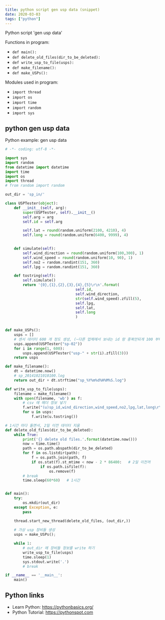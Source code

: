 ```yaml
---
title: python script gen usp data (snippet)
date: 2020-03-03
tags: ["python"]
---
```

Python script 'gen usp data'

Functions in program: 
* `def main():`
* `def delete_old_files(dir_to_be_deleted):`
* `def write_usp_to_file(usps):`
* `def make_filename():`
* `def make_USPs():`

Modules used in program: 
* `import thread`
* `import os`
* `import time`
* `import random`
* `import sys`

## python gen usp data

Python example: gen usp data

```python
# -*- coding: utf-8 -*-

import sys
import random
from datetime import datetime
import time
import os
import thread
# from random import random

out_dir = 'sp_in/'

class USPTester(object):
	def __init__(self, arg):
		super(USPTester, self).__init__()
		self.arg = arg
		self.id = self.arg

		self.lat = round(random.uniform(2100, 4210), 4)
		self.long = round(random.uniform(6400, 9999), 4)
		

	def simulate(self):
		self.wind_direction = round(random.uniform(100,300), 1)
		self.wind_speed = round(random.uniform(10, 90), 1)
		self.no2 = random.randint(151, 360)
		self.lpg = random.randint(151, 360)

	def tostring(self):
		self.simulate()
		return '{0},{1},{2},{3},{4},{5}\r\n'.format(
								self.id, 
								self.wind_direction, 
								str(self.wind_speed).zfill(5),
								self.lpg,
								self.lat,
								self.long
								)


def make_USPs():
	usps = []
	# 센서 데이터 600 개 정도 생성, (~다른 업체에서 보내는 id 랑 중복안되게 100 부터 시작.~)
	usps.append(USPTester("sp-02"))
	for i in range(1, 600):
		usps.append(USPTester("usp-" + str(i).zfill(3)))
	return usps

def make_filename():
	dt = datetime.now()
	# sp_20141021010100.log
	return out_dir + dt.strftime("sp_%Y%m%d%H%M%S.log")

def write_usp_to_file(usps):
	filename = make_filename()
	with open(filename, 'wb') as f:
		# csv 에 헤더 정보 넣기 
		f.write("(u)sp_id,wind_direction,wind_speed,no2,lpg,lat,long\r\n")
		for u in usps:
			f.write(u.tostring())

# 1시간 마다 돌면서, 2일 이전 데이터 지움
def delete_old_files(dir_to_be_deleted):
	while True:
		print('{} delete old files.'.format(datetime.now()))
		now = time.time()
		path = os.path.abspath(dir_to_be_deleted)
		for f in os.listdir(path):
			f = os.path.join(path, f)
			if os.stat(f).st_mtime < now - 2 * 86400:	# 2일 이전꺼
				if os.path.isfile(f):
					os.remove(f)
		# break
		time.sleep(60*60)	# 1시간


def main():
	try:
		os.mkdir(out_dir)	
	except Exception, e:
		pass

	thread.start_new_thread(delete_old_files, (out_dir,))		
	
	# 가상 usp 장비들 생성
	usps = make_USPs();

	while 1:
		# out_dir 에 장비들 정보를 write 하기
		write_usp_to_file(usps)
		time.sleep(1)
		sys.stdout.write('.')
		# break

if __name__ == '__main__':
	main()


```

## Python links

- Learn Python: https://pythonbasics.org/
- Python Tutorial: https://pythonspot.com
